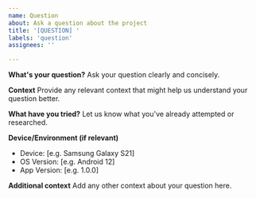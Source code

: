 ```yaml
---
name: Question
about: Ask a question about the project
title: '[QUESTION] '
labels: 'question'
assignees: ''

---
```


**What's your question?**
Ask your question clearly and concisely.

**Context**
Provide any relevant context that might help us understand your question better.

**What have you tried?**
Let us know what you've already attempted or researched.

**Device/Environment (if relevant)**
- Device: [e.g. Samsung Galaxy S21]
- OS Version: [e.g. Android 12]
- App Version: [e.g. 1.0.0]

**Additional context**
Add any other context about your question here.
